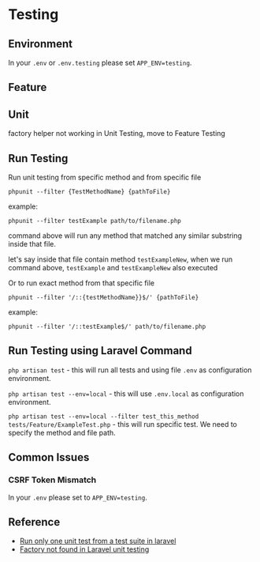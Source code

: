 # Testing

## Environment

In your `.env` or `.env.testing` please set `APP_ENV=testing`.

## Feature

## Unit

factory helper not working in Unit Testing, move to Feature Testing

## Run Testing

Run unit testing from specific method and from specific file

`phpunit --filter {TestMethodName} {pathToFile}`

example:

`phpunit --filter testExample path/to/filename.php`

command above will run any method that matched any similar substring inside that file.

let's say inside that file contain method `testExampleNew`, when we run command above, `testExample` and `testExampleNew` also executed

Or to run exact method from that specific file

`phpunit --filter '/::{testMethodName}}$/' {pathToFile}`

example:

`phpunit --filter '/::testExample$/' path/to/filename.php`

## Run Testing using Laravel Command

`php artisan test` - this will run all tests and using file `.env` as configuration environment.

`php artisan test --env=local` - this will use `.env.local` as configuration environment.

`php artisan test --env=local --filter test_this_method tests/Feature/ExampleTest.php` - this will run specific test. We need to specify the method and file path.

## Common Issues

### CSRF Token Mismatch

In your `.env` please set to `APP_ENV=testing`.


## Reference

* [Run only one unit test from a test suite in laravel](https://stackoverflow.com/questions/38821326/run-only-one-unit-test-from-a-test-suite-in-laravel)
* [Factory not found in Laravel unit testing
](https://laracasts.com/discuss/channels/laravel/factory-not-found-in-laravel-unit-testing)